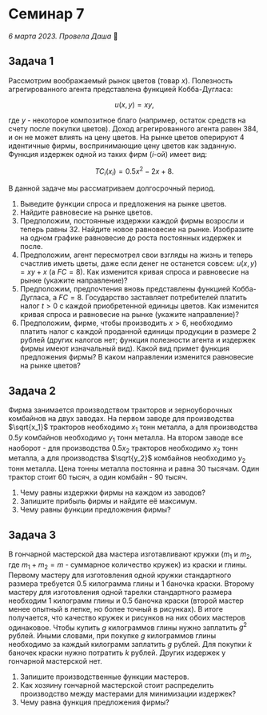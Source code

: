 # Семинар 7

*6 марта 2023. Провела Даша* 🐼

## Задача 1

Рассмотрим воображаемый рынок цветов (товар $x$). Полезность агрегированного агента представлена функцией Кобба-Дугласа:

$$
u(x, y)=xy,
$$

где $y$ - некоторое композитное благо (например, остаток средств на счету после покупки цветов). Доход агрегированного агента равен $384$, и он не может влиять на цену цветов. На рынке цветов оперируют $4$ идентичные фирмы, воспринимающие цену цветов как заданную. Функция издержек одной из таких фирм ($i$-ой) имеет вид:

$$
TC_i(x_i)=0.5x^2-2x+8.
$$

В данной задаче мы рассматриваем долгосрочный период.

1. Выведите функции спроса и предложения на рынке цветов.
2. Найдите равновесие на рынке цветов.
3. Предположим, постоянные издержки каждой фирмы возросли и теперь равны $32$. Найдите новое равновесие на рынке. Изобразите на одном графике равновесие до роста постоянных издержек и после.
4. Предположим, агент пересмотрел свои взгляды на жизнь и теперь счастлив иметь цветы, даже если денег не останется совсем: $u(x,y)=xy+x$ (а $FC=8$). Как изменится кривая спроса и равновесие на рынке (укажите направление)?
5. Предположим, предпочтения вновь представлены функцией Кобба-Дугласа, а $FC=8$. Государство заставляет потребителей платить налог $t>0$ с каждой приобретенной единицы цветов. Как изменится кривая спроса и равновесие на рынке (укажите направление)?
6. Предположим, фирме, чтобы производить $x>6$, необходимо платить налог с каждой проданной единицы продукции в размере $2$ рублей (других налогов нет; функция полезности агента и издержек фирмы имеют изначальный вид). Какой вид примет функция предложения фирмы? В каком направлении изменится равновесие на рынке цветов?

<!-- ## Задача 2

1. Пусть спрос описывается функцией с постоянной эластичностью $p=bq^{-a}$, где $a, b>1$. Предложение равно $p=q$. Как равновесное количество продукции зависит от эластичности спроса?
2.  -->

## Задача 2

Фирма занимается производством тракторов и зерноуборочных комбайнов на двух заводах. На первом заводе для производства $\sqrt{x_1}$ тракторов необходимо $x_1$ тонн металла, а для производства $0.5y$ комбайнов необходимо $y_1$ тонн металла. На втором заводе все наоборот - для производства $0.5x_2$ тракторов необходимо $x_2$ тонн металла, а для производства $\sqrt{y_2}$ комбайнов необходимо $y_2$ тонн металла. Цена тонны металла постоянна и равна $30$ тысячам. Один трактор стоит $60$ тысяч, а один комбайн - $90$ тысяч.

1. Чему равны издержки фирмы на каждом из заводов?
2. Запишите прибыль фирмы и найдите её максимум.
3. Чему равны функции предложения фирмы?

## Задача 3

В гончарной мастерской два мастера изготавливают кружки ($m_1$ и $m_2$, где $m_1+m_2=m$ - суммарное количество кружек) из краски и глины. Первому мастеру для изготовления одной кружки стандартного размера требуется $0.5$ килограмма глины и $1$ баночка краски. Второму мастеру для изготовления одной тарелки стандартного размера необходим $1$ килограмм глины и $0.5$ баночка краски (второй мастер менее опытный в лепке, но более точный в рисунках). В итоге получается, что качество кружек и рисунков на них обоих мастеров одинаковое. Чтобы купить $g$ килограммов глины нужно заплатить $g^2$ рублей. Иными словами, при покупке $g$ килограммов глины необходимо за каждый килограмм заплатить $g$ рублей. Для покупки $k$ баночек краски нужно потратить $k$ рублей. Других издержек у гончарной мастерской нет.

1. Запишите производственные функции мастеров.
2. Как хозяину гончарной мастерской стоит распределить производство между мастерами для минимизации издержек?
3. Чему равна функция предложения фирмы?